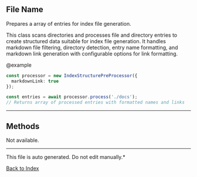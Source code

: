 ## File Name


 Prepares a array of entries for index file generation.

 This class scans directories and processes file and directory entries to create
 structured data suitable for index file generation. It handles markdown file filtering,
 directory detection, entry name formatting, and markdown link generation with
 configurable options for link formatting.

 @example
 ```typescript
 const processor = new IndexStructurePreProcessor({
   markdownLink: true
 });

 const entries = await processor.process('./docs');
 // Returns array of processed entries with formatted names and links
 ```
 

---

## Methods

Not available.

---

This file is auto generated. Do not edit manually.*

[Back to Index](./index.md)